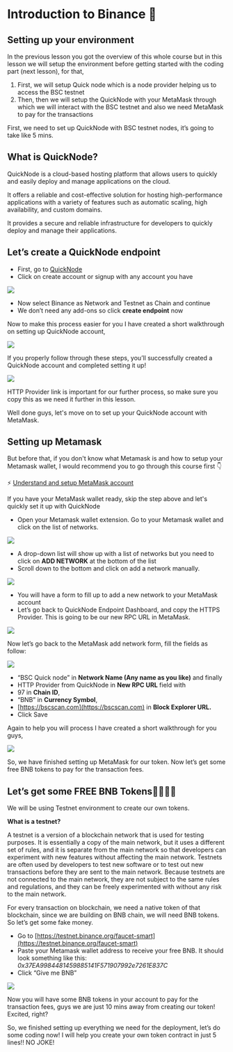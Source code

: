 Introduction to Binance 💠
==========================

Setting up your environment
--------------------------------------------------


In the previous lesson you got the overview of this whole course but in this lesson we will setup the environment before getting started with the coding part (next lesson), for that,

1.  First, we will setup Quick node which is a node provider helping us to access the BSC testnet
2.  Then, then we will setup the QuickNode with your MetaMask through which we will interact with the BSC testnet and also we need MetaMask to pay for the transactions

First, we need to set up QuickNode with BSC testnet nodes, it’s going to take like 5 mins.

**What is QuickNode?**
----------------------

QuickNode is a cloud-based hosting platform that allows users to quickly and easily deploy and manage applications on the cloud.

It offers a reliable and cost-effective solution for hosting high-performance applications with a variety of features such as automatic scaling, high availability, and custom domains.

It provides a secure and reliable infrastructure for developers to quickly deploy and manage their applications.

Let’s create a QuickNode endpoint
---------------------------------

*   First, go to [QuickNode](https://www.quicknode.com/?utm_source=partner&utm_campaign=metaschool&utm_content=metaschool-guides&utm_medium=partner)
*   Click on create account or signup with any account you have

![](https://metaschool.s3-ap-southeast-1.amazonaws.com/images/dT698K4TDDHv7HCg5VzUO4lQEqYRTahulhJr8GZK.png)

*   Now select Binance as Network and Testnet as Chain and continue
*   We don’t need any add-ons so click **create endpoint** now

Now to make this process easier for you I have created a short walkthrough on setting up QuickNode account,

![](https://metaschool.s3-ap-southeast-1.amazonaws.com/images/iISQDXQdVKcVTxOYE5vW2AYWYEzqEC9MiacwWMU4.gif)

If you properly follow through these steps, you’ll successfully created a QuickNode account and completed setting it up!

![](https://metaschool.s3-ap-southeast-1.amazonaws.com/images/w70tblGgcISQYgNF1h61Yh83hkvarnjJvI1cgpT6.png)

HTTP Provider link is important for our further process, so make sure you copy this as we need it further in this lesson.

Well done guys, let's move on to set up your QuickNode account with MetaMask.

**Setting up Metamask**
-----------------------

But before that, if you don't know what Metamask is and how to setup your Metamask wallet, I would recommend you to go through this course first 👇

⚡ [Understand and setup MetaMask account](https://metaschool.so/course/understand-and-setup-metamask-account)

If you have your MetaMask wallet ready, skip the step above and let's quickly set it up with QuickNode

*   Open your Metamask wallet extension. Go to your Metamask wallet and click on the list of networks.

![](https://metaschool.s3-ap-southeast-1.amazonaws.com/images/Iz84pujGqu9fHINa1B1xu95OP34CwxjA6d4Ip5L5.png)

*   A drop-down list will show up with a list of networks but you need to click on **ADD NETWORK** at the bottom of the list
*   Scroll down to the bottom and click on add a network manually.

![](https://metaschool.s3-ap-southeast-1.amazonaws.com/images/5HSD02DdjFx8En5cgmvzWwszI9sdm5RojEp3uHvv.png)

*   You will have a form to fill up to add a new network to your MetaMask account
*   Let’s go back to QuickNode Endpoint Dashboard, and copy the HTTPS Provider. This is going to be our new RPC URL in MetaMask.

![](https://metaschool.s3-ap-southeast-1.amazonaws.com/images/1rR8Y1C5RZuvvzn4hsLWEk2cnDZlnb9wf1gvyjVk.png)

Now let’s go back to the MetaMask add network form, fill the fields as follow:

![](https://metaschool.s3-ap-southeast-1.amazonaws.com/images/UXg8hZVCEKd2Eeskmq04Rk4qPSglLsRb1P9YK22z.png)

*   “BSC Quick node” in **Network Name (Any name as you like)** and finally
*   HTTP Provider from QuickNode in **New RPC URL** field with
*   97 in **Chain ID**,
*   “BNB” in **Currency Symbol**,
*   [https://bscscan.com](https://bscscan.com) in **Block Explorer URL.**
*   Click Save

Again to help you will process I have created a short walkthrough for you guys,

![](https://metaschool.s3-ap-southeast-1.amazonaws.com/images/a2Ze2Tzev2SF3K8f43M904LLC4Qnp0J4pPdUrOq4.gif)

So, we have finished setting up MetaMask for our token. Now let’s get some free BNB tokens to pay for the transaction fees.

Let’s get some FREE BNB Tokens🤑🤑🤑🤑
--------------------------------------

We will be using Testnet environment to create our own tokens.

**What is a testnet?**

A testnet is a version of a blockchain network that is used for testing purposes. It is essentially a copy of the main network, but it uses a different set of rules, and it is separate from the main network so that developers can experiment with new features without affecting the main network. Testnets are often used by developers to test new software or to test out new transactions before they are sent to the main network. Because testnets are not connected to the main network, they are not subject to the same rules and regulations, and they can be freely experimented with without any risk to the main network.

For every transaction on blockchain, we need a native token of that blockchain, since we are building on BNB chain, we will need BNB tokens. So let’s get some fake money.

*   Go to [https://testnet.binance.org/faucet-smart](https://testnet.binance.org/faucet-smart)
*   Paste your Metamask wallet address to receive your free BNB. It should look something like this: _0x37EA9984481459885141F571907992e7261E837C_
*   Click “Give me BNB”

![](https://metaschool.s3-ap-southeast-1.amazonaws.com/images/iSbp28uO2omEDewUUjVH0Gvpe8zSo35hKxXzvBl4.png)

Now you will have some BNB tokens in your account to pay for the transaction fees, guys we are just 10 mins away from creating our token! Excited, right?

So, we finished setting up everything we need for the deployment, let’s do some coding now! I will help you create your own token contract in just 5 lines!! NO JOKE!
